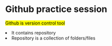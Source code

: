 # <h1>Github practice session</h1>
<mark>Github is version control tool<mark>
<li>It contains repository</li>
<li>Repository is a collection of folders/files</li>
